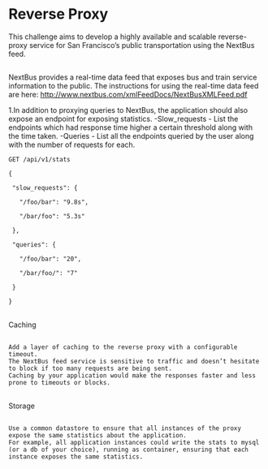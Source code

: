 # Reverse Proxy #
This challenge aims to develop a highly available and scalable reverse-proxy service for San Francisco’s public 
transportation using the NextBus feed.

##
NextBus provides a real-time data feed that exposes bus and train service information to the public. The instructions for using the real-time data feed are here:
http://www.nextbus.com/xmlFeedDocs/NextBusXMLFeed.pdf

1.In addition to proxying queries to NextBus, the application should also expose an endpoint for exposing statistics.
        -Slow_requests - List the endpoints which had response time higher a certain threshold along with the time taken.
        -Queries - List all the endpoints queried by the user along with the number of requests for each.

```
GET /api/v1/stats

{

 "slow_requests": {

   "/foo/bar": "9.8s",

   "/bar/foo": "5.3s"

 },

 "queries": {

   "/foo/bar": "20",

   "/bar/foo/": "7"

 }

}
```
##


##
Caching
##
```
Add a layer of caching to the reverse proxy with a configurable timeout. 
The NextBus feed service is sensitive to traffic and doesn’t hesitate to block if too many requests are being sent. 
Caching by your application would make the responses faster and less prone to timeouts or blocks.
```

##
Storage
##
```
Use a common datastore to ensure that all instances of the proxy expose the same statistics about the application.
For example, all application instances could write the stats to mysql (or a db of your choice), running as container, ensuring that each instance exposes the same statistics.
```



